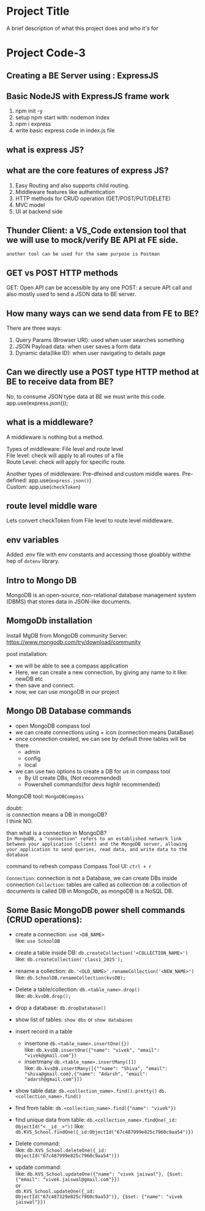 
# Project Title

A brief description of what this project does and who it's for

# Project Code-3

## Creating a BE Server using : ExpressJS

## Basic NodeJS with ExpressJS frame work
1. npm init -y
2. setup npm start with: nodemon index
3. npm i express
4. write basic express code in index.js file


## what is express JS?


## what are the core features of express JS?
1. Easy Routing and also supports child routing.
2. Middleware features like authentication
3. HTTP methods for CRUD operation (GET/POST/PUT/DELETE)
4. MVC model
5. UI at backend side


## Thunder Client: a VS_Code extension tool that we will use to mock/verify BE API at FE side.
    another tool can be used for the same purpose is Postman

## GET vs POST HTTP methods
GET: Open API can be accessible by any one
POST: a secure API call and also mostly used to send a JSON data to BE server.

## How many ways can we send data from FE to BE?
There are three ways:
1. Query Params (Browser URl): used when user searches something
2. JSON Payload data: when user saves a form data
3. Dynamic data(like ID): when user navigating to details page

## Can we directly use a POST type HTTP method at BE to receive data from BE?
No, to consume JSON type data at BE we must write this code.
app.use(express.json());

## what is a middleware?
A middleware is nothing but a method.

Types of middleware: File level and route level \
File level: check will apply to all routes of a file\
Route Level: check will apply for specific route.

Another types of middleware: Pre-dfeined and custom middle wares.
Pre-defined: app.use(`express.json()`)\
Custom: app.use(`checkToken`)

## route level middle ware
Lets convert checkToken from File level to route level middleware.

## env variables
Added .env file with env constants and accessing those gloabbly withthe hep of `dotenv` library.

## Intro to Mongo DB
MongoDB is an open-source, non-relational database management system (DBMS) that stores data in JSON-like documents.

## MomgoDb installation
Install MgDB from MongoDB community Server: https://www.mongodb.com/try/download/community

post installation:
- we will be able to see a compass application
- Here, we can create a new connection, by giving any name to it like: newDB etc
- then save and connect.
- now, we can use mongoDB in our project


## Mongo DB Database commands
- open MongoDB compass tool
- we can create connections using + icon (connection means DataBase)
- once connection created, we can see by default three tables will be there
    - admin
    - config
    - local
- we can use two options to create a DB for us in compass tool
    - By UI create DBs, (Not recommended)
    - Powershell commands(for devs highlr recommended)

MongoDB tool: `MongoDBCompass`

doubt:\
is connection means a DB in mongoDB?\
I think NO.

than what is a connection in MongoDB?\
`In MongoDB, a "connection" refers to an established network link between your application (client) and the MongoDB server, allowing your application to send queries, read data, and write data to the database`

command to refresh compass Compass Tool UI: `ctrl + r`

`Connection`: connection is not a Database, we can create DBs inside connection
`Collection`: tables are called as collection
`DB`: a collection of documents is called DB in MongoDb, as mongoDB is a NoSQL DB.

## Some Basic MongoDB power shell commands (CRUD operations):
- create a connection: `use <DB_NAME>`\
    like: `use SchoolDB`
- create a table inside DB: `db.createCollection('<COLLECTION_NAME>')`
    like: `db.createCollection('class1_2025');`
- rename a collection: `db.'<OLD_NAME>'.renameCollection('<NEW_NAME>')`\
    like: `db.SchoolDB.renameCollection(kvsDB);`
- Delete a table/collection: `db.<table_name>.drop()`\
    like: `db.kvsDB.drop();`
- drop a database: `db.dropDatabase()`
- show list of tables: `show dbs` or `show databases`

- insert record in a table
    - insertone
        `db.<table_name>.insertOne({})`\
            like: `db.kvsDB.insertOne({"name": "vivek", "email": "vivek@gmail.com"})`
    - insertmany
        `db.<table_name>.insertMany([])`\
            like: `db.kvsDB.insertMany([{""name": "Shiva", "email": "shiva@gmail.com},{"name": "Adarsh", "email": "adarsh@gmail.com"}])`

- show table data: 
    `db.<collection_name>.find().pretty()`
    `db.<collection_name>.find()`
- find from table:
    `db.<collection_name>.find({"name": "vivek"})`
- find unique data from table:
    `db.<collection_name>.findOne(_id: ObjectId("<__id__>"))`
    like: `db.KVS_School.findOne({_id:ObjectId("67c487999e825c7960c9aa54")})`

- Delete command:\
    like: `db.KVS_School.deleteOne({_id: ObjectId("67c487999e825c7960c9aa54")})`

- update command:\
    like: `db.KVS_School.updateOne({"name": "vivek jaiswal"}, {$set: {"email": "vivek.jaiswal@gmail.com"}})`\
    or \
     `db.KVS_School.updateOne({_id: ObjectId("67c487329e825c7960c9aa53")}, {$set: {"name": "vivek jaiswal"}})`